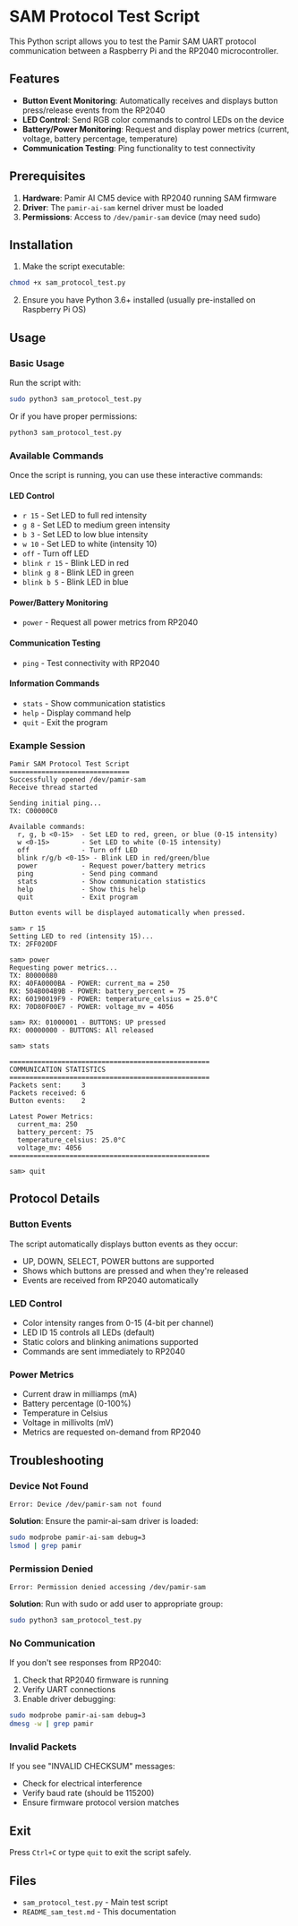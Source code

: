 # SAM Protocol Test Script

This Python script allows you to test the Pamir SAM UART protocol communication between a Raspberry Pi and the RP2040 microcontroller.

## Features

- **Button Event Monitoring**: Automatically receives and displays button press/release events from the RP2040
- **LED Control**: Send RGB color commands to control LEDs on the device
- **Battery/Power Monitoring**: Request and display power metrics (current, voltage, battery percentage, temperature)
- **Communication Testing**: Ping functionality to test connectivity

## Prerequisites

1. **Hardware**: Pamir AI CM5 device with RP2040 running SAM firmware
2. **Driver**: The `pamir-ai-sam` kernel driver must be loaded
3. **Permissions**: Access to `/dev/pamir-sam` device (may need sudo)

## Installation

1. Make the script executable:
```bash
chmod +x sam_protocol_test.py
```

2. Ensure you have Python 3.6+ installed (usually pre-installed on Raspberry Pi OS)

## Usage

### Basic Usage

Run the script with:
```bash
sudo python3 sam_protocol_test.py
```

Or if you have proper permissions:
```bash
python3 sam_protocol_test.py
```

### Available Commands

Once the script is running, you can use these interactive commands:

#### LED Control
- `r 15` - Set LED to full red intensity
- `g 8` - Set LED to medium green intensity  
- `b 3` - Set LED to low blue intensity
- `w 10` - Set LED to white (intensity 10)
- `off` - Turn off LED
- `blink r 15` - Blink LED in red
- `blink g 8` - Blink LED in green
- `blink b 5` - Blink LED in blue

#### Power/Battery Monitoring
- `power` - Request all power metrics from RP2040

#### Communication Testing
- `ping` - Test connectivity with RP2040

#### Information Commands
- `stats` - Show communication statistics
- `help` - Display command help
- `quit` - Exit the program

### Example Session

```
Pamir SAM Protocol Test Script
==============================
Successfully opened /dev/pamir-sam
Receive thread started

Sending initial ping...
TX: C00000C0

Available commands:
  r, g, b <0-15>  - Set LED to red, green, or blue (0-15 intensity)
  w <0-15>        - Set LED to white (0-15 intensity)  
  off             - Turn off LED
  blink r/g/b <0-15> - Blink LED in red/green/blue
  power           - Request power/battery metrics
  ping            - Send ping command
  stats           - Show communication statistics
  help            - Show this help
  quit            - Exit program

Button events will be displayed automatically when pressed.

sam> r 15
Setting LED to red (intensity 15)...
TX: 2FF020DF

sam> power
Requesting power metrics...
TX: 80000080
RX: 40FA0000BA - POWER: current_ma = 250
RX: 504B004B9B - POWER: battery_percent = 75
RX: 60190019F9 - POWER: temperature_celsius = 25.0°C
RX: 70D80F00E7 - POWER: voltage_mv = 4056

sam> RX: 01000001 - BUTTONS: UP pressed
RX: 00000000 - BUTTONS: All released

sam> stats

==================================================
COMMUNICATION STATISTICS
==================================================
Packets sent:     3
Packets received: 6
Button events:    2

Latest Power Metrics:
  current_ma: 250
  battery_percent: 75
  temperature_celsius: 25.0°C
  voltage_mv: 4056
==================================================

sam> quit
```

## Protocol Details

### Button Events
The script automatically displays button events as they occur:
- UP, DOWN, SELECT, POWER buttons are supported
- Shows which buttons are pressed and when they're released
- Events are received from RP2040 automatically

### LED Control
- Color intensity ranges from 0-15 (4-bit per channel)
- LED ID 15 controls all LEDs (default)
- Static colors and blinking animations supported
- Commands are sent immediately to RP2040

### Power Metrics
- Current draw in milliamps (mA)
- Battery percentage (0-100%)
- Temperature in Celsius
- Voltage in millivolts (mV)
- Metrics are requested on-demand from RP2040

## Troubleshooting

### Device Not Found
```
Error: Device /dev/pamir-sam not found
```
**Solution**: Ensure the pamir-ai-sam driver is loaded:
```bash
sudo modprobe pamir-ai-sam debug=3
lsmod | grep pamir
```

### Permission Denied
```
Error: Permission denied accessing /dev/pamir-sam
```
**Solution**: Run with sudo or add user to appropriate group:
```bash
sudo python3 sam_protocol_test.py
```

### No Communication
If you don't see responses from RP2040:
1. Check that RP2040 firmware is running
2. Verify UART connections
3. Enable driver debugging:
```bash
sudo modprobe pamir-ai-sam debug=3
dmesg -w | grep pamir
```

### Invalid Packets
If you see "INVALID CHECKSUM" messages:
- Check for electrical interference
- Verify baud rate (should be 115200)
- Ensure firmware protocol version matches

## Exit

Press `Ctrl+C` or type `quit` to exit the script safely.

## Files

- `sam_protocol_test.py` - Main test script
- `README_sam_test.md` - This documentation 